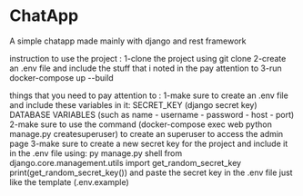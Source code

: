 # ChatApp

A simple chatapp made mainly with django and rest framework

instruction to use the project :
1-clone the project using git clone
2-create an .env file and include the stuff that i noted in the pay attention to
3-run docker-compose up --build

things that you need to pay attention to :
1-make sure to create an .env file and include these variables in it:
SECRET_KEY (django secret key)
DATABASE VARIABLES (such as name - username - password - host - port)
2-make sure to use the command (docker-compose exec web python manage.py createsuperuser) to create an superuser to access the admin page
3-make sure to create a new secret key for the project and include it in the .env file using:
py manage.py shell
from django.core.management.utils import get_random_secret_key
print(get_random_secret_key())
and paste the secret key in the .env file just like the template (.env.example)